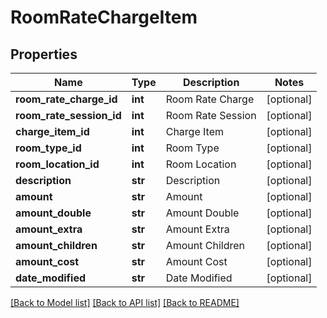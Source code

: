 # RoomRateChargeItem

## Properties
Name | Type | Description | Notes
------------ | ------------- | ------------- | -------------
**room_rate_charge_id** | **int** | Room Rate Charge | [optional] 
**room_rate_session_id** | **int** | Room Rate Session | [optional] 
**charge_item_id** | **int** | Charge Item | [optional] 
**room_type_id** | **int** | Room Type | [optional] 
**room_location_id** | **int** | Room Location | [optional] 
**description** | **str** | Description | [optional] 
**amount** | **str** | Amount | [optional] 
**amount_double** | **str** | Amount Double | [optional] 
**amount_extra** | **str** | Amount Extra | [optional] 
**amount_children** | **str** | Amount Children | [optional] 
**amount_cost** | **str** | Amount Cost | [optional] 
**date_modified** | **str** | Date Modified | [optional] 

[[Back to Model list]](../README.md#documentation-for-models) [[Back to API list]](../README.md#documentation-for-api-endpoints) [[Back to README]](../README.md)


